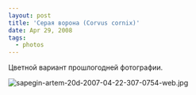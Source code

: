 ```yaml
---
layout: post
title: 'Серая ворона (Corvus cornix)'
date: Apr 29, 2008
tags:
  - photos
---
```


Цветной вариант прошлогодней фотографии.

![sapegin-artem-20d-2007-04-22-307-0754-web.jpg](upload://sapegin-artem-20d-2007-04-22-307-0754-web.jpg)
